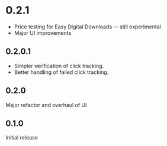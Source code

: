 

# 0.2.1
* Price testing for Easy Digital Downloads -- still experimental
* Major UI improvements

## 0.2.0.1
* Simpler verification of click tracking.
* Better handling of failed click tracking.

## 0.2.0
Major refactor and overhaul of UI

## 0.1.0
Initial release

